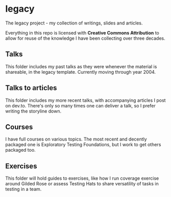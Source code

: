 # legacy
The legacy project - my collection of writings, slides and articles. 

Everything in this repo is licensed with **Creative Commons Attribution** to allow for reuse of the knowledge I have been collecting over three decades. 

## Talks

This folder includes my past talks as they were whenever the material is shareable, in the legacy template. Currently moving through year 2004.

## Talks to articles

This folder includes my more recent talks, with accompanying articles I post on dev.to. There's only so many times one can deliver a talk, so I prefer writing the storyline down.

## Courses

I have full courses on various topics. The most recent and decently packaged one is Exploratory Testing Foundations, but I work to get others packaged too.

## Exercises

This folder will hold guides to exercises, like how I run coverage exercise around Gilded Rose or assess Testing Hats to share versatility of tasks in testing in a team.